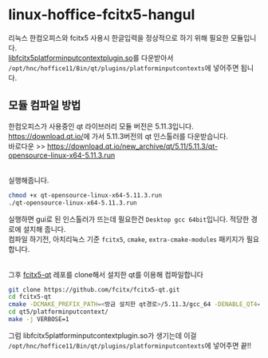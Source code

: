 # linux-hoffice-fcitx5-hangul
리눅스 한컴오피스와 fcitx5 사용시 한글입력을 정상적으로 하기 위해 필요한 모듈입니다.<br>
[libfcitx5platforminputcontextplugin.so](https://github.com/HanWool-Jeong/linux-hoffice-fcitx5-hangul/blob/main/libfcitx5platforminputcontextplugin.so)를 다운받아서 `/opt/hnc/hoffice11/Bin/qt/plugins/platforminputcontexts`에 넣어주면 됩니다.
<br>

## 모듈 컴파일 방법
한컴오피스가 사용중인 qt 라이브러리 모듈 버전은 5.11.3입니다.<br>
<https://download.qt.io/>에 가서 5.11.3버전의 qt 인스톨러를 다운받습니다.<br>
바로다운 >> <https://download.qt.io/new_archive/qt/5.11/5.11.3/qt-opensource-linux-x64-5.11.3.run><br>
<br>

실행해줍니다.

```bash
chmod +x qt-opensource-linux-x64-5.11.3.run
./qt-opensource-linux-x64-5.11.3.run
```

실행하면 gui로 된 인스톨러가 뜨는데 필요한건 `Desktop gcc 64bit`입니다. 적당한 경로에 설치해 줍니다.<br>
컴파일 하기전, 아치리눅스 기준 `fcitx5`, `cmake`, `extra-cmake-modules` 패키지가 필요합니다.<br>
<br>

그후 [fcitx5-qt](https://github.com/fcitx/fcitx5-qt) 레포를 clone해서 설치한 qt를 이용해 컴파일합니다

```bash
git clone https://github.com/fcitx/fcitx5-qt.git
cd fcitx5-qt
cmake -DCMAKE_PREFIX_PATH=<방금 설치한 qt경로>/5.11.3/gcc_64 -DENABLE_QT4=0 .
cd qt5/platforminputcontext/
make -j VERBOSE=1
```
그럼 libfcitx5platforminputcontextplugin.so가 생기는데 이걸 `/opt/hnc/hoffice11/Bin/qt/plugins/platforminputcontexts`에 넣어주면 끝!!

